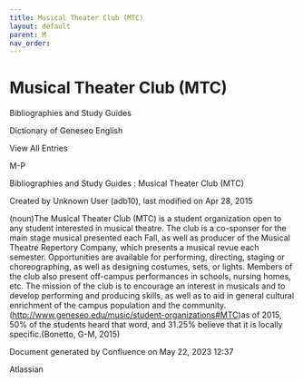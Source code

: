 ```yaml
---
title: Musical Theater Club (MTC)
layout: default
parent: M
nav_order:
---
```


# Musical Theater Club (MTC)

Bibliographies and Study Guides

Dictionary of Geneseo English

View All Entries

M-P

Bibliographies and Study Guides : Musical Theater Club (MTC)

Created by  Unknown User (adb10), last modified on Apr 28, 2015

(noun)The Musical Theater Club (MTC) is a student organization open to any student interested in musical theatre. The club is a co-sponser for the main stage musical presented each Fall, as well as producer of the Musical Theatre Repertory Company, which presents a musical revue each semester. Opportunities are available for performing, directing, staging or choreographing, as well as designing costumes, sets, or lights. Members of the club also present off-campus performances in schools, nursing homes, etc. The mission of the club is to encourage an interest in musicals and to develop performing and producing skills, as well as to aid in general cultural enrichment of the campus population and the community.(http://www.geneseo.edu/music/student-organizations#MTC)as of 2015, 50% of the students heard that word, and 31.25% believe that it is locally specific.(Bonetto, G-M, 2015) 

Document generated by Confluence on May 22, 2023 12:37

Atlassian
